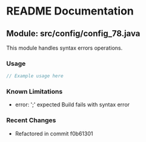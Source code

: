# README Documentation

## Module: src/config/config_78.java

This module handles syntax errors operations.

### Usage

```java
// Example usage here
```

### Known Limitations

- error: ';' expected Build fails with syntax error

### Recent Changes

- Refactored in commit f0b61301
